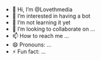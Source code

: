 - 👋 Hi, I’m @Lovethmedia
- 👀 I’m interested in having a bot
- 🌱 I’m not learning it yet
- 💞️ I’m looking to collaborate on ...
- 📫 How to reach me ...
- 😄 Pronouns: ...
- ⚡ Fun fact: ...

<!---
Lovethmedia/Lovethmedia is a ✨ special ✨ repository because its `README.md` (this file) appears on your GitHub profile.
You can click the Preview link to take a look at your changes.
--->
